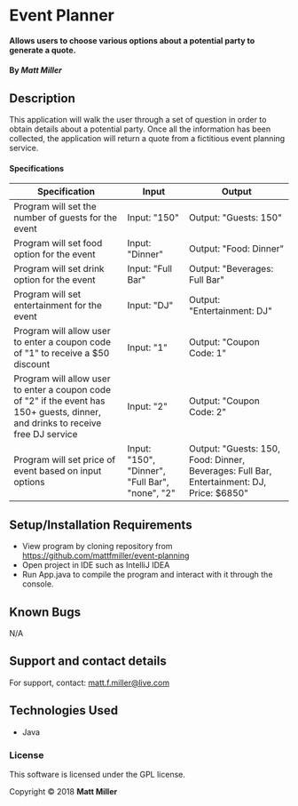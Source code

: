 # Event Planner

#### Allows users to choose various options about a potential party to generate a quote.

#### By _**Matt Miller**_

## Description

This application will walk the user through a set of question in order to obtain details about a potential party. Once all the information has been collected, the application will return a quote from a fictitious event planning service.

#### Specifications

| Specification | Input | Output |
| --- | --- | --- |
| Program will set the number of guests for the event | Input: "150" | Output: "Guests: 150" |
| Program will set food option for the event | Input: "Dinner" | Output: "Food: Dinner" |
| Program will set drink option for the event | Input: "Full Bar" | Output: "Beverages: Full Bar" |
| Program will set entertainment for the event | Input: "DJ" | Output: "Entertainment: DJ" |
| Program will allow user to enter a coupon code of "1" to receive a $50 discount | Input: "1" | Output: "Coupon Code: 1" |
| Program will allow user to enter a coupon code of "2" if the event has 150+ guests, dinner, and drinks to receive free DJ service | Input: "2" | Output: "Coupon Code: 2" |
| Program will set price of event based on input options | Input: "150", "Dinner", "Full Bar", "none", "2" | Output: "Guests: 150, Food: Dinner, Beverages: Full Bar, Entertainment: DJ, Price: $6850" |

## Setup/Installation Requirements

* View program by cloning repository from https://github.com/mattfmiller/event-planning
* Open project in IDE such as IntelliJ IDEA
* Run App.java to compile the program and interact with it through the console.

## Known Bugs

N/A

## Support and contact details

For support, contact: matt.f.miller@live.com

## Technologies Used

* Java


### License

This software is licensed under the GPL license.

Copyright © 2018 **Matt Miller**
